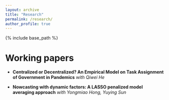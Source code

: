 ```yaml
---
layout: archive
title: "Research"
permalink: /research/
author_profile: true
---
```


<!-- {% if author.googlescholar %}-->
<!--   You can also find my articles on <u><a href="{{author.googlescholar}}">my Google Scholar profile</a>.</u>-->
<!-- {% endif %}-->

{% include base_path %}

Working papers
===============

* **Centralized or Decentralized? An Empirical Model on Task Assignment of Government in Pandemics**
*with Qiwei He*

* **Nowcasting with dynamic factors: A LASSO penalized model averaging approach**
*with Yongmiao Hong, Yuying Sun*

<!-- {% for post in site.publications reversed %}-->
<!--   {% include archive-single.html %}-->
<!-- {% endfor %}-->
